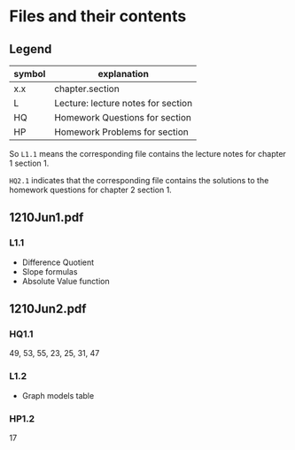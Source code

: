 # Files and their contents

## Legend

symbol | explanation
------ | -----------
x.x | chapter.section
L | Lecture: lecture notes for section
HQ | Homework Questions for section
HP | Homework Problems for section

So `L1.1` means the corresponding file contains the lecture notes for chapter 1
section 1.

`HQ2.1` indicates that the corresponding file contains the solutions to the homework
questions for chapter 2 section 1.

## 1210Jun1.pdf

### L1.1

* Difference Quotient
* Slope formulas
* Absolute Value function

## 1210Jun2.pdf

### HQ1.1

49, 53, 55, 23, 25, 31, 47

### L1.2

* Graph models table

### HP1.2

17
